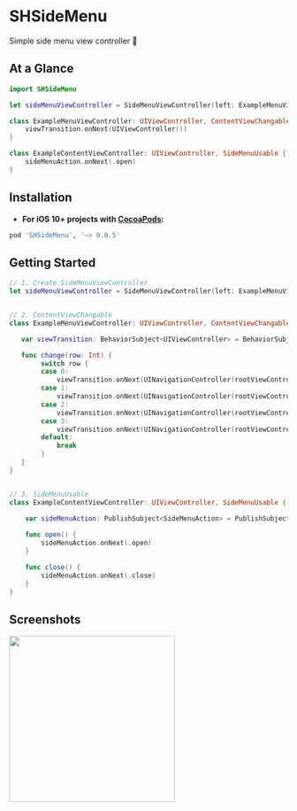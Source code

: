 # SHSideMenu
Simple side menu view controller 🍔
    
At a Glance
-----------

```swift
import SHSideMenu

let sideMenuViewController = SideMenuViewController(left: ExampleMenuViewController())

class ExampleMenuViewController: UIViewController, ContentViewChangable {
    viewTransition.onNext(UIViewController())
}

class ExampleContentViewController: UIViewController, SideMenuUsable {
    sideMenuAction.onNext(.open)
}
```

Installation
------------

- **For iOS 10+ projects with [CocoaPods](https://cocoapods.org):**

```ruby
pod 'SHSideMenu', '~> 0.0.5'
```


Getting Started
-----------
```swift
// 1. Create SideMenuViewController
let sideMenuViewController = SideMenuViewController(left: ExampleMenuViewController())


// 2. ContentViewChangable
class ExampleMenuViewController: UIViewController, ContentViewChangable {

   var viewTransition: BehaviorSubject<UIViewController> = BehaviorSubject<UIViewController>(value: UINavigationController(rootViewController: ExampleContentViewController(backgroundColor: .blue))) // set first view controller

   func change(row: Int) {
        switch row {
        case 0:
            viewTransition.onNext(UINavigationController(rootViewController: ExampleContentViewController(backgroundColor: .blue)))
        case 1:
            viewTransition.onNext(UINavigationController(rootViewController: ExampleContentViewController(backgroundColor: .green)))
        case 2:
            viewTransition.onNext(UINavigationController(rootViewController: ExampleContentViewController(backgroundColor: .yellow)))
        case 3:
            viewTransition.onNext(UINavigationController(rootViewController: ExampleContentViewController(backgroundColor: .red)))
        default:
            break
        }
   }
}


// 3. SideMenuUsable
class ExampleContentViewController: UIViewController, SideMenuUsable {
    
    var sideMenuAction: PublishSubject<SideMenuAction> = PublishSubject<SideMenuAction>()

    func open() {
        sideMenuAction.onNext(.open)
    }

    func close() {
        sideMenuAction.onNext(.close)
    }
}
```

Screenshots
-----------

<img src="https://user-images.githubusercontent.com/11647461/43154093-1fb6a3e0-8fae-11e8-9fd7-eb3fdb96f4ae.png" width="300">
